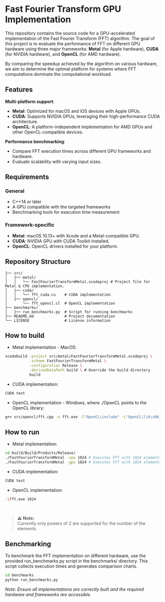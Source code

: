 # Fast Fourier Transform GPU Implementation

This repository contains the source code for a GPU-accelerated implementation of the Fast Fourier Transform (FFT) algorithm. The goal of this project is to evaluate the performance of FFT on different GPU hardware using three major frameworks: **Metal** (for Apple hardware), **CUDA** (for NVIDIA hardware), and **OpenCL** (for AMD hardware).

By comparing the speedup achieved by the algorithm on various hardware, we aim to determine the optimal platform for systems where FFT computations dominate the computational workload.



## Features


**Multi-platform support**:
  - **Metal**: Optimized for macOS and iOS devices with Apple GPUs.
  - **CUDA**: Supports NVIDIA GPUs, leveraging their high-performance CUDA architecture.
  - **OpenCL**: A platform-independent implementation for AMD GPUs and other OpenCL-compatible devices.

**Performance benchmarking**:
  - Compare FFT execution times across different GPU frameworks and hardware.
  - Evaluate scalability with varying input sizes.



## Requirements

### General
- C++14 or later
- A GPU compatible with the targeted frameworks
- Benchmarking tools for execution time measurement

### Framework-specific
- **Metal**: macOS 10.13+ with Xcode and a Metal-compatible GPU.
- **CUDA**: NVIDIA GPU with CUDA Toolkit installed.
- **OpenCL**: OpenCL drivers installed for your platform.


## Repository Structure

```plaintext
├── src/
│   ├── metal/
│   │   └── FastFourierTransformMetal.xcodeproj # Project file for Metal & CPU implementation.
│   ├── cuda/
│   │   └── fft_cuda.cu    # CUDA implementation
│   ├── opencl/
│       └── fft_opencl.cl  # OpenCL implementation
├── benchmarks/
│   ├── run_benchmarks.py  # Script for running benchmarks
├── README.md              # Project documentation
└── LICENSE                # License information
```

## How to build

- Metal implementation - MacOS:
```bash
xcodebuild -project src/metal/FastFourierTransformMetal.xcodeproj \
           -scheme FastFourierTransformMetal \
           -configuration Release \
           -derivedDataPath build \ # Override the build directory
           build
```
- CUDA implementation:
```bash
CUDA test
```
- OpenCL implementation - Windows, where ./OpenCL points to the OpenCL library:
```bash
g++ src/opencl/fft.cpp -o fft.exe -I"OpenCL\include" -L"OpenCL\lib\x86_64" -lOpenCL
```

## How to run

- Metal implementation:
```bash
cd build/Build/Products/Release/
./FastFourierTransformMetal -cpu 1024 # Executes FFT with 1024 elements on CPU
./FastFourierTransformMetal -gpu 1024 # Executes FFT with 1024 elements on GPU
```
- CUDA implementation:
```bash
CUDA test
```
- OpenCL implementation:
```bash
.\fft.exe 1024
```
<br>

> ⚠️ **Note:**  
> Currently only powers of 2 are supported for the number of the elements.

## Benchmarking 

To benchmark the FFT implementation on different hardware, use the provided run_benchmarks.py script in the benchmarks/ directory. This script collects execution times and generates comparison charts.
```bash
cd benchmarks
python run_benchmarks.py
```

_Note: Ensure all implementations are correctly built and the required hardware and frameworks are accessible._